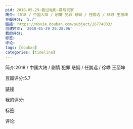 ```yaml
---
pid: 2018-05-29-看过电影-幕后玩家
简介: 2018 / 中国大陆 / 剧情 犯罪 悬疑 / 任鹏远 / 徐峥 王丽坤
豆瓣评分: '5.7'
链接: https://movie.douban.com/subject/26774033/
创建时间: '2018-05-29 20:28:06'
我的评分:
标签:
评论:
tags: [douban]
categories: [timeline]
---
```

简介:2018 / 中国大陆 / 剧情 犯罪 悬疑 / 任鹏远 / 徐峥 王丽坤

豆瓣评分:5.7

[链接](https://movie.douban.com/subject/26774033/)

我的评分:

标签:

评论:

